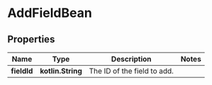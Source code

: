 
# AddFieldBean

## Properties
Name | Type | Description | Notes
------------ | ------------- | ------------- | -------------
**fieldId** | **kotlin.String** | The ID of the field to add. | 



